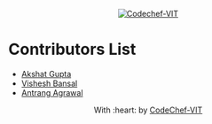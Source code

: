 <p align="center"><a href="https://www.codechefvit.com" target="_blank"><img src="https://s3.amazonaws.com/codechef_shared/sites/all/themes/abessive/logo-3.png" title="CodeChef-VIT" alt="Codechef-VIT"></a>
</p>

# Contributors List
* [Akshat Gupta](https://github.com/akshatvg)
* [Vishesh Bansal](https://github.com/VisheshBansal)
* [Antrang Agrawal](https://github.com/AntrangAgrawal)

<p align="center">
	With :heart: by <a href="https://www.codechefvit.com" target="_blank">CodeChef-VIT</a>
</p>
